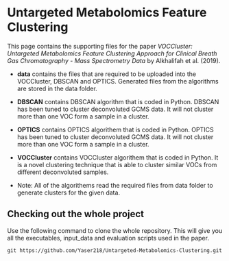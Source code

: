 # Untargeted Metabolomics Feature Clustering

This page contains the supporting files for the paper *VOCCluster: Untargeted Metabolomics Feature Clustering Approach for Clinical Breath Gas Chromatography - Mass Spectrometry Data* by Alkhalifah et al. (2019).

- **data**  contains the files that are required to be uploaded into the VOCCluster, DBSCAN and OPTICS. Generated files from the algorithms are stored in the data folder.

- **DBSCAN** contains DBSCAN algorithm that is coded in Python. DBSCAN has been tuned to cluster deconvoluted GCMS data. It will not cluster more than one VOC form a sample in a cluster.

- **OPTICS** contains OPTICS algorithem that is coded in Python. OPTICS has been tuned to cluster deconvoluted GCMS data. It will not cluster more than one VOC form a sample in a cluster.

- **VOCCluster** contains VOCCluster algorithem that is coded in Python. It is a novel clustering technique that is able to cluster similar VOCs from different deconvoluted samples.

- Note: All of the algorithems read the required files from data folder to generate clusters for the given data.



## Checking out the whole project

Use the following command to clone the whole repository. This will give you all the executables, input_data and evaluation scripts used in the paper.
```
git https://github.com/Yaser218/Untargeted-Metabolomics-Clustering.git
```
